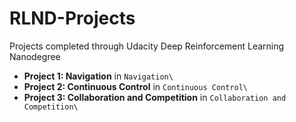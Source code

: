 # RLND-Projects
Projects completed through Udacity Deep Reinforcement Learning Nanodegree

- **Project 1: Navigation** in `Navigation\`
- **Project 2: Continuous Control** in `Continuous Control\`
- **Project 3: Collaboration and Competition** in `Collaboration and Competition\`